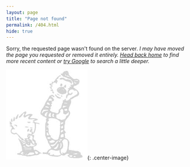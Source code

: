 ```yaml
---
layout: page
title: "Page not found"
permalink: /404.html
hide: true
---
```

Sorry, the requested page wasn't found on the server. _I may have moved the page you requested or removed it entirely. <a href="/">Head back home</a> to find more recent content or [try Google](https://www.google.com/search?rls=en&amp;q=site:emerywebster.com) to search a little deeper._

![404 Not Found](/img/404-ch.jpg){: .center-image}
